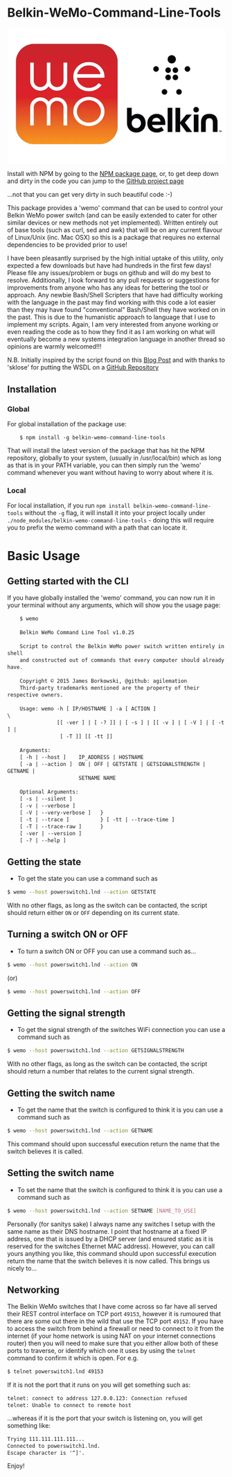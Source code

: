 # Belkin-WeMo-Command-Line-Tools

<img align="center" src="WeMo.jpg"/>

Install with NPM by going to the [NPM package page](https://www.npmjs.com/package/belkin-wemo-command-line-tools#star), or, to get deep down and dirty in the code you can jump to the [GitHub project page](https://github.com/agilemation/Belkin-WeMo-Command-Line-Tools)

...not that you can get very dirty in such beautiful code :-)

This package provides a 'wemo' command that can be used to control your Belkin WeMo power switch (and can be easily extended to cater for other similar devices or new methods not yet implemented).  Written entirely out of base tools (such as curl, sed and awk) that will be on any current flavour of Linux/Unix (inc. Mac OSX) so this is a package that requires no external dependencies to be provided prior to use!

I have been pleasantly surprised by the high initial uptake of this utility, only expected a few downloads but have had hundreds in the first few days!  Please file any issues/problem or bugs on github and will do my best to resolve.  Additionally, I look forward to any pull requests or suggestions for improvements from anyone who has any ideas for bettering the tool or approach.  Any newbie Bash/Shell Scripters that have had difficulty working with the language in the past may find working with this code a lot easier than they may have found "conventional" Bash/Shell they have worked on in the past.  This is due to the humanistic approach to language that I use to implement my scripts.  Again, I am very interested from anyone working or even reading the code as to how they find it as I am working on what will eventually become a new systems integration language in another thread so opinions are warmly welcomed!!!

N.B.  Initially inspired by the script found on this [Blog Post](http://moderntoil.com/?p=839) and with thanks to 'sklose' for putting the WSDL on a [GitHub Repository](https://raw.githubusercontent.com/sklose/WeMoWsdl/master/BasicService.wsdl)

## Installation
### Global
For global installation of the package use:
```
    $ npm install -g belkin-wemo-command-line-tools
```
That will install the latest version of the package that has hit the NPM repository, globally to your system, (usually in /usr/local/bin) which as long as that is in your PATH variable, you can then simply run the 'wemo' command whenever you want without having to worry about where it is.

### Local
For local installation, if you run `npm install belkin-wemo-command-line-tools` without the `-g` flag, it will install it into your project locally under `./node_modules/belkin-wemo-command-line-tools` - doing this will require you to prefix the wemo command with a path that can locate it.

# Basic Usage
## Getting started with the CLI
If you have globally installed the 'wemo' command, you can now run it in your terminal without any arguments, which will show you the usage page:
```
    $ wemo

    Belkin WeMo Command Line Tool v1.0.25

    Script to control the Belkin WeMo power switch written entirely in shell
    and constructed out of commands that every computer should already have.

    Copyright © 2015 James Borkowski, @github: agilemation
    Third-party trademarks mentioned are the property of their respective owners.

    Usage: wemo -h [ IP/HOSTNAME ] -a [ ACTION ]                         \
                [[ -ver ] | [ -? ]] | [ -s ] | [[ -v ] | [ -V ] | [ -t ] | 
                 [ -T ]] [[ -tt ]] 

    Arguments:
    [ -h | --host ]    IP_ADDRESS | HOSTNAME
    [ -a | --action ]  ON | OFF | GETSTATE | GETSIGNALSTRENGTH | GETNAME |
                       SETNAME NAME

    Optional Arguments: 
    [ -s | --silent ]        
    [ -v | --verbose ]        
    [ -V | --very-verbose ]   } 
    [ -t | --trace ]          } [ -tt | --trace-time ]  
    [ -T | --trace-raw ]      }
    [ -ver | --version ]
    [ -? | --help ]
```

## Getting the state
- To get the state you can use a command such as
```bash
$ wemo --host powerswitch1.lnd --action GETSTATE
```
With no other flags, as long as the switch can be contacted, the script should return either `ON` or `OFF` depending on its current state.

## Turning a switch ON or OFF
- To turn a switch ON or OFF you can use a command such as...
```bash
$ wemo --host powerswitch1.lnd --action ON
```
(or)
```bash
$ wemo --host powerswitch1.lnd --action OFF
```
## Getting the signal strength
- To get the signal strength of the switches WiFi connection you can use a command such as
```bash
$ wemo --host powerswitch1.lnd --action GETSIGNALSTRENGTH
```
With no other flags, as long as the switch can be contacted, the script should return a number that relates to the current signal strength.

## Getting the switch name
- To get the name that the switch is configured to think it is you can use a command such as
```bash
$ wemo --host powerswitch1.lnd --action GETNAME
```
This command should upon successful execution return the name that the switch believes it is called. 

## Setting the switch name
- To set the name that the switch is configured to think it is you can use a command such as
```bash
$ wemo --host powerswitch1.lnd --action SETNAME [NAME_TO_USE]
```
Personally (for sanitys sake) I always name any switches I setup with the same name as their DNS hostname.  I point that hostname at a fixed IP address, one that is issued by a DHCP server (and ensured static as it is reserved for the switches Ethernet MAC address).  However, you can call yours anything you like, this command should upon successful execution return the name that the switch believes it is now called.  This brings us nicely to...

## Networking
The Belkin WeMo switches that I have come across so far have all served their REST control interface on TCP port `49153`, however it is rumoured that there are some out there in the wild that use the TCP port `49152`.  If you have to access the switch from behind a firewall or need to connect to it from the internet (if your home network is using NAT on your internet connections router) then you will need to make sure that you either allow both of these ports to traverse, or identify which one it uses by using the `telnet` command to confirm it which is open.  For e.g.
```bash
$ telnet powerswitch1.lnd 49153
```
If it is not the port that it runs on you will get something such as:
```
telnet: connect to address 127.0.0.123: Connection refused
telnet: Unable to connect to remote host
```
...whereas if it is the port that your switch is listening on, you will get something like:
```
Trying 111.111.111.111...
Connected to powerswitch1.lnd.
Escape character is '^]'.
```

Enjoy!
